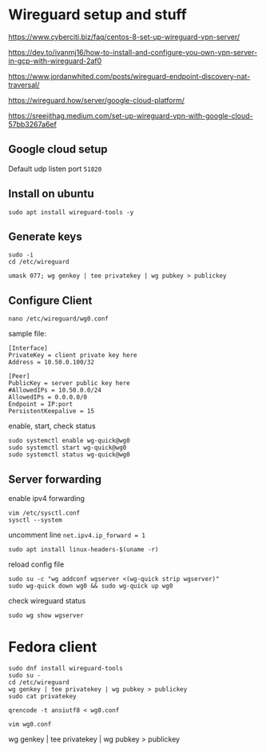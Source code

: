 # Wireguard setup and stuff
https://www.cyberciti.biz/faq/centos-8-set-up-wireguard-vpn-server/

https://dev.to/ivanmj16/how-to-install-and-configure-you-own-vpn-server-in-gcp-with-wireguard-2af0

https://www.jordanwhited.com/posts/wireguard-endpoint-discovery-nat-traversal/

https://wireguard.how/server/google-cloud-platform/


https://sreejithag.medium.com/set-up-wireguard-vpn-with-google-cloud-57bb3267a6ef

## Google cloud setup
Default udp listen port `51820`
 


## Install on ubuntu
```
sudo apt install wireguard-tools -y
```



## Generate keys

```
sudo -i
cd /etc/wireguard
```
```
umask 077; wg genkey | tee privatekey | wg pubkey > publickey
```

## Configure Client
```
nano /etc/wireguard/wg0.conf
```

sample file:
```
[Interface]
PrivateKey = client private key here
Address = 10.50.0.100/32
 
[Peer]
PublicKey = server public key here
#AllowedIPs = 10.50.0.0/24
AllowedIPs = 0.0.0.0/0
Endpoint = IP:port
PersistentKeepalive = 15
```

enable, start, check status
```
sudo systemctl enable wg-quick@wg0
sudo systemctl start wg-quick@wg0
sudo systemctl status wg-quick@wg0
```

## Server forwarding

enable ipv4 forwarding
```
vim /etc/sysctl.conf
sysctl --system
```
uncomment line `net.ipv4.ip_forward = 1`

```
sudo apt install linux-headers-$(uname -r)
```

reload config file
```
sudo su -c "wg addconf wgserver <(wg-quick strip wgserver)"
sudo wg-quick down wg0 && sudo wg-quick up wg0
```

check wireguard status
```
sudo wg show wgserver
```


# Fedora client
```
sudo dnf install wireguard-tools
sudo su -
cd /etc/wireguard
wg genkey | tee privatekey | wg pubkey > publickey
sudo cat privatekey

qrencode -t ansiutf8 < wg0.conf
```

```
vim wg0.conf
```

wg genkey | tee privatekey | wg pubkey > publickey